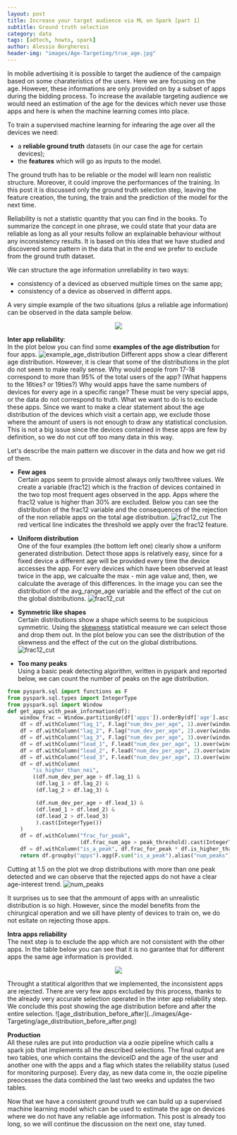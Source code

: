 ```yaml
---
layout: post
title: Increase your target audience via ML on Spark [part 1]
subtitle: Ground truth selection
category: data
tags: [adtech, howto, spark]
author: Alessio Borgheresi
header-img: "images/Age-Targeting/true_age.jpg"
---
```



In mobile advertising it is possible to target the audience of the campaign based on some charateristics of the users.
Here we are focusing on the age.
However, these informations are only provided on by a subset of apps during the bidding process.
To increase the available targeting audience we would need an estimation of the age for the devices which never use those apps and here is when the machine learning comes into place.

To train a supervised machine learning for infearing the age over all the devices we need: 
- a **reliable ground truth** datasets (in our case the age for certain devices);
- the **features** which will go as inputs to the model.

The ground truth has to be reliable or the model will learn non realistic structure.
Moreover, it could improve the performances of the training.
In this post it is discussed only the ground truth selection step, leaving the feature creation, the tuning, the train and the prediction of the model for the next time.

Reliability is not a statistic quantity that you can find in the books.
To summarize the concept in one phrase, we could state that your data are reliable as long as all your results follow an explainable behaviour without any inconsistency results.
It is based on this idea that we have studied and discovered some pattern in the data that in the end we prefer to exclude from the ground truth dataset.

We can structure the age information unreliability in two ways:
* consistency of a deviced as observed multiple times on the same app;
* consistency of a device as observed in differnt apps.

A very simple example of the two situations (plus a reliable age information) can be observed in the data sample below.
<p align="center"> <img src="../images/Age-Targeting/table_age_apps_dev.png"> </p>

**Inter app reliability**:<br/>
In the plot below you can find some **examples of the age distribution** for four apps.
![example_age_distribution](../images/Age-Targeting/example_age_distribution.png)
Different apps show a clear different age distribution.
However, it is clear that some of the distributions in the plot do not seem to make really sense.
Why would people from 17-18 correspond to more than 95% of the total users of the app? (What happens to the 16ties? or 19ties?)
Why would apps have the same numbers of devices for every age in a specific range?
These must be very special apps, or the data do not correspond to truth.
What we want to do is to exclude these apps.
Since we want to make a clear statement about the age distribution of the devices which visit a certain app, we exclude those where the amount of users is not enough to draw any statistical conclusion.
This is not a big issue since the devices contained in these apps are few by definition, so we do not cut off too many data in this way.

Let's describe the main pattern we discover in the data and how we get rid of them.

* **Few ages**<br/>
Certain apps seem to provide almost always only two/three values.
We create a variable (frac12) which is the fraction of devices contained in the two top most frequent ages observed in the app.
Apps where the frac12 value is higher than 30% are excluded.
Below you can see the distribution of the frac12 variable and the consequences of the rejection of the non reliable apps on the total age distribution.
![frac12_cut](../images/Age-Targeting/frac12_cut.png)
The red vertical line indicates the threshold we apply over the frac12 feature.


* **Uniform distribution**<br/>
One of the four examples (the bottom left one) clearly show a uniform generated distribution.
Detect those apps is relatively easy, since for a fixed device a different age will be provided every time the device accesses the app.
For every devices which have been observed at least twice in the app, we calcualte the max - min age value and, then, we calculate the average of this differences.
In the image you can see the distribution of the avg_range_age variable and the effect of the cut on the global distributions.
![frac12_cut](../images/Age-Targeting/uniform_cut.png)


* **Symmetric like shapes**<br/>
Certain distributions show a shape which seems to be suspicious symmetric.
Using the [skewness](https://en.wikipedia.org/wiki/Skewness) statistical measure we can select those and drop them out.
In the plot below you can see the distribution of the skewness and the effect of the cut on the global distributions.
![frac12_cut](../images/Age-Targeting/skewness_cut.png)


* **Too many peaks**<br/>
Using a basic peak detecting algorithm, written in pyspark and reported below, we can count the number of peaks on the age distribution.
```python
from pyspark.sql import functions as F
from pyspark.sql.types import IntegerType
from pyspark.sql import Window
def get_apps_with_peak_information(df):
    window_frac = Window.partitionBy(df['apps']).orderBy(df['age'].asc())
    df = df.withColumn("lag_1", F.lag("num_dev_per_age", 1).over(window_frac))
    df = df.withColumn("lag_2", F.lag("num_dev_per_age", 2).over(window_frac))
    df = df.withColumn("lag_3", F.lag("num_dev_per_age", 3).over(window_frac))
    df = df.withColumn("lead_1", F.lead("num_dev_per_age", 1).over(window_frac))
    df = df.withColumn("lead_2", F.lead("num_dev_per_age", 2).over(window_frac))
    df = df.withColumn("lead_3", F.lead("num_dev_per_age", 3).over(window_frac))
    df = df.withColumn(
        "is_higher_than_nei",
        ((df.num_dev_per_age > df.lag_1) &
         (df.lag_1 > df.lag_2) &
         (df.lag_2 > df.lag_3) &

         (df.num_dev_per_age > df.lead_1) &
         (df.lead_1 > df.lead_2) &
         (df.lead_2 > df.lead_3)
         ).cast(IntegerType())
    )
    df = df.withColumn("frac_for_peak", 
                       (df.frac_num_age > peak_threshold).cast(IntegerType()))
    df = df.withColumn("is_a_peak", df.frac_for_peak * df.is_higher_than_nei)
    return df.groupby("apps").agg(F.sum("is_a_peak").alias("num_peaks"))
```
Cutting at 1.5 on the plot we drop distributions with more than one peak detected and we can observe that the rejected apps do not have a clear age-interest trend.
![num_peaks](../images/Age-Targeting/num_peaks.png)


It surprises us to see that the ammount of apps with an unrealistic distribution is so high.
However, since the model benefits from the chirurgical operation and we sill have plenty of devices to train on, we do not esitate on rejecting those apps.


**Intra apps reliability**<br/>
The next step is to exclude the app which are not consistent with the other apps.
In the table below you can see that it is no garantee that for different apps the same age information is provided.
<p align="center"> <img src="../images/Age-Targeting/table_apps_which_do_not_agree.png"> </p>
Throught a statitical algorithm that we implemented, the inconsistent apps are rejected.
There are very few apps excluded by this process, thanks to the already very accurate selection operated in the inter app reliability step.
We conclude this post showing the age distribution before and after the entire selection.
![age_distribution_before_after](../images/Age-Targeting/age_distribution_before_after.png)


**Production**<br/>
All these rules are put into production via a oozie pipeline which calls a spark job that implements all the described selections.
The final output are two tables, one which contains the deviceID and the age of the user and another one with the apps and a flag which states the reliability status (used for monitoring purpose).
Every day, as new data come in, the oozie pipeline preocesses the data combined the last two weeks and updates the two tables. 

Now that we have a consistent ground truth we can build up a supervised machine learning model which can be used to estimate the age on devices where we do not have any reliable age information.
This post is already too long, so we will continue the discussion on the next one, stay tuned.
